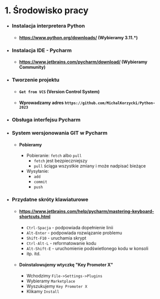 # 1. Środowisko pracy

- ### Instalacja interpretera Python
  - #### https://www.python.org/downloads/ (Wybieramy 3.11.*)
- ### Instalacja IDE - Pycharm
  - #### https://www.jetbrains.com/pycharm/download/ (Wybieramy Community)
- ### Tworzenie projektu
  - #### `Get from VCS` (Version Control System)
  - #### Wprowadzamy adres `https://github.com/MichalKorzycki/Python-2023`
- ### Obsługa interfejsu Pycharm
- ### System wersjonowania GIT w Pycharm
  - #### Pobieramy
    - Pobieranie: `fetch` albo `pull`
      - `fetch` jest bezpieczniejszy
      - `pull` ściąga wszystkie zmiany i może nadpisać bieżące
    - Wysyłanie:
      - `add`
      - `commit`
      - `push`
- ### Przydatne skróty klawiaturowe
  - #### https://www.jetbrains.com/help/pycharm/mastering-keyboard-shortcuts.html
    - `Ctrl-Spacja` - podpowiada dopełnienie linii
    - `Alt-Enter` - podpowiada rozwiązanie problemu
    - `Shift-F10` - uruchamia skrypt
    - `Ctrl-Alt-L` - reformatowanie kodu
    - `Alt-Shift-E` - uruchomienie podświetlonego kodu w konsoli
    - itp. itd.
  - #### Doinstalowujemy wtyczkę "Key Promoter X"
    - Wchodzimy `File->Settings->Plugins`
    - Wybieramy `Marketplace`
    - Wyszukujemy `Key Promoter X`
    - Klikamy `Install`
